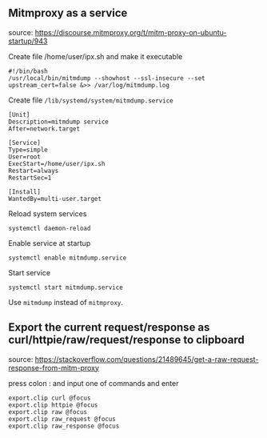 ## Mitmproxy as a service

source: https://discourse.mitmproxy.org/t/mitm-proxy-on-ubuntu-startup/943

Create file /home/user/ipx.sh and make it executable

    #!/bin/bash
    /usr/local/bin/mitmdump --showhost --ssl-insecure --set upstream_cert=false &>> /var/log/mitmdump.log

Create file `/lib/systemd/system/mitmdump.service`

    [Unit]
    Description=mitmdump service
    After=network.target

    [Service]
    Type=simple
    User=root
    ExecStart=/home/user/ipx.sh
    Restart=always
    RestartSec=1

    [Install]
    WantedBy=multi-user.target

Reload system services

    systemctl daemon-reload

Enable service at startup

    systemctl enable mitmdump.service

Start service

    systemctl start mitmdump.service

Use `mitmdump` instead of `mitmproxy`.


## Export the current request/response as curl/httpie/raw/request/response to clipboard

source: https://stackoverflow.com/questions/21489645/get-a-raw-request-response-from-mitm-proxy

press colon : and input one of commands and enter
```
export.clip curl @focus
export.clip httpie @focus
export.clip raw @focus
export.clip raw_request @focus
export.clip raw_response @focus
```